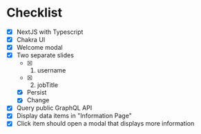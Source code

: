 # Checklist

- [x] NextJS with Typescript
- [x] Chakra UI
- [x] Welcome modal
- [x] Two separate slides
  - [x] 1. username
  - [x] 2. jobTitle
  - [x] Persist
  - [x] Change
- [x] Query public GraphQL API
- [x] Display data items in "Information Page"
- [x] Click item should open a modal that displays more information
